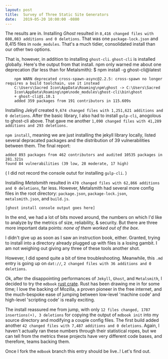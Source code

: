 ```yaml
---
layout: post
title:  Survey of Three Static Site Generators 
date:   2019-05-20 10:00:00 -0800
---
```

The results are in. 
Installing *Ghost* resulted in `8,416 changed files with 608,083 additions and 0 deletions`. That was one `package-lock.json` and 8,415 files in `node_modules`. That's a much tidier, consolidated install than our other two options.

That is, however, in addition to installing `ghost-cli`. `ghost-cli` is installed globally. Here's the output from that install. npm only warned me about one deprecation (far less than for Metalsmith): 
    $ npm install -g ghost-cli@latest

        npm WARN deprecated cross-spawn-async@2.2.5: cross-spawn no longer requires a build toolchain, use it instead
        C:\Users\Sacred Icon\AppData\Roaming\npm\ghost -> C:\Users\Sacred
        Icon\AppData\Roaming\npm\node_modules\ghost-cli\bin\ghost
        + ghost-cli@1.10.1
        added 359 packages from 191 contributors in 115.609s

Installing *Jekyll* created `9,674 changed files with 1,251,621 additions and 0 deletions`. After the basic library, I also had to install `gulp-cli`, anogolous to ghost-cli above. That gave me another `1,090 changed files with 41,289 additions and 293 deletions.`

`npm install`, meaning we are just installing the jekyll library locally, listed several depracated packages and the distribution of 39 vulnerabilities between them. The final report:

    added 893 packages from 462 contributors and audited 10535 packages in 281.321s
    found 84 vulnerabilities (39 low, 28 moderate, 17 high)

( I did not record the console outut for installing `gulp-cli`. )

Installing *Metalsmith* resulted in `470 changed files with 62,866 additions and 0 deletions`, far less. However, Metalsmith had several more config files in the root directory: `package.json`, `package-lock.json`, `metalsmith.json`, and `build.js`. 

    [ghost install console output goes here]

In the end, we had a lot of bits moved around, the numbers on which I'd like to analyze by the metrics of size, reliability, & security. But there are three more important data points: *none of them worked out of the box*. 

I didn't give up as soon as I saw an instruction book, either. Granted, trying to install into a directory already plugged up with files is a losing gambit. I am not weighing out giving any three of these tools another shot. 

However, I did spend quite a bit of time troubleshooting. Meanwhile, this `.md` entry is going up on `dat://`, `2 changed files with 36 additions and 0 deletions`.

Ok, after the disappointing performances of `Jekyll`, `Ghost`, and `Metalsmith`, I decided to try the `mdbook` [rust crate](https://github.com/rust-lang-nursery/mdBook). Rust has been drawing me in for some time; I love the backing of Mozilla, a proven pioneer in the free internet, and the much-bespoke ease of jumping between low-level 'machine code' and high-level 'scripting code' is really exciting. 

The install reassured me from jump, with only `12 files changed, 1787 insertions(+), 3 deletions` for copying the output of `mdbook init` into my source directory and modifying a couple config files. The first build added another `42 changed files with 7,487 additions and 0 deletions`. Again, I haven't actually ran these numbers through their statistical ropes, but we can tell from the metrics these projects have very different code bases, and therefore, teams backing them. 

Once I fork the `mdbook` branch this entry should be live..! Let's find out. 